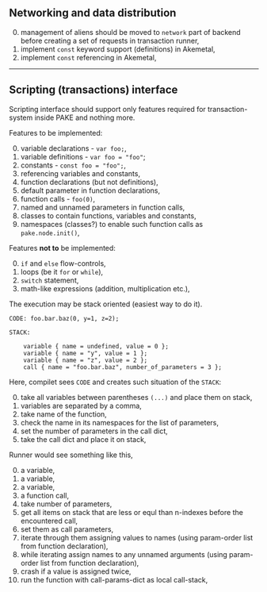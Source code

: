 ## Networking and data distribution

0.  management of aliens should be moved to `network` part of backend before creating a set of requests in transaction runner,
1.  implement `const` keyword support (definitions) in Akemetal,
1.  implement `const` referencing in Akemetal,

----

## Scripting (transactions) interface

Scripting interface should support only features required for transaction-system inside PAKE and
nothing more.

Features to be implemented:

0.  variable declarations - `var foo;`,
0.  variable definitions - `var foo = "foo"`;
0.  constants - `const foo = "foo";`,
0.  referencing variables and constants,
0.  function declarations (but not definitions),
0.  default parameter in function declarations,
0.  function calls - `foo(0)`,
0.  named and unnamed parameters in function calls,
0.  classes to contain functions, variables and constants,
0.  namespaces (classes?) to enable such function calls as `pake.node.init()`,

Features **not to** be implemented:

0.  `if` and `else` flow-controls,
0.  loops (be it `for` or `while`),
0.  `switch` statement,
0.  math-like expressions (addition, multiplication etc.),



The execution may be stack oriented (easiest way to do it).

```
CODE: foo.bar.baz(0, y=1, z=2);

STACK:

    variable { name = undefined, value = 0 };
    variable { name = "y", value = 1 };
    variable { name = "z", value = 2 };
    call { name = "foo.bar.baz", number_of_parameters = 3 };
```

Here, compilet sees `CODE` and creates such situation of the `STACK`:

0.  take all variables between parentheses `(...)` and place them on stack,
0.  variables are separated by a comma,
0.  take name of the function,
0.  check the name in its namespaces for the list of parameters,
0.  set the number of parameters in the call dict,
0.  take the call dict and place it on stack,

Runner would see something like this,

0.  a variable,
0.  a variable,
0.  a variable,
0.  a function call,
0.  take number of parameters,
0.  get all items on stack that are less or equl than n-indexes before the encountered call,
0.  set them as call parameters,
0.  iterate through them assigning values to names (using param-order list from function declaration),
0.  while iterating assign names to any unnamed arguments (using param-order list from function declaration),
0.  crash if a value is assigned twice,
0.  run the function with call-params-dict as local call-stack,
